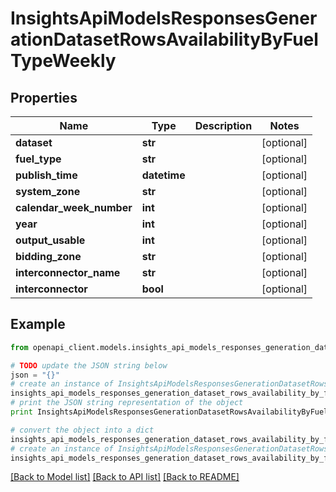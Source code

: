 # InsightsApiModelsResponsesGenerationDatasetRowsAvailabilityByFuelTypeWeekly


## Properties
Name | Type | Description | Notes
------------ | ------------- | ------------- | -------------
**dataset** | **str** |  | [optional] 
**fuel_type** | **str** |  | [optional] 
**publish_time** | **datetime** |  | [optional] 
**system_zone** | **str** |  | [optional] 
**calendar_week_number** | **int** |  | [optional] 
**year** | **int** |  | [optional] 
**output_usable** | **int** |  | [optional] 
**bidding_zone** | **str** |  | [optional] 
**interconnector_name** | **str** |  | [optional] 
**interconnector** | **bool** |  | [optional] 

## Example

```python
from openapi_client.models.insights_api_models_responses_generation_dataset_rows_availability_by_fuel_type_weekly import InsightsApiModelsResponsesGenerationDatasetRowsAvailabilityByFuelTypeWeekly

# TODO update the JSON string below
json = "{}"
# create an instance of InsightsApiModelsResponsesGenerationDatasetRowsAvailabilityByFuelTypeWeekly from a JSON string
insights_api_models_responses_generation_dataset_rows_availability_by_fuel_type_weekly_instance = InsightsApiModelsResponsesGenerationDatasetRowsAvailabilityByFuelTypeWeekly.from_json(json)
# print the JSON string representation of the object
print InsightsApiModelsResponsesGenerationDatasetRowsAvailabilityByFuelTypeWeekly.to_json()

# convert the object into a dict
insights_api_models_responses_generation_dataset_rows_availability_by_fuel_type_weekly_dict = insights_api_models_responses_generation_dataset_rows_availability_by_fuel_type_weekly_instance.to_dict()
# create an instance of InsightsApiModelsResponsesGenerationDatasetRowsAvailabilityByFuelTypeWeekly from a dict
insights_api_models_responses_generation_dataset_rows_availability_by_fuel_type_weekly_form_dict = insights_api_models_responses_generation_dataset_rows_availability_by_fuel_type_weekly.from_dict(insights_api_models_responses_generation_dataset_rows_availability_by_fuel_type_weekly_dict)
```
[[Back to Model list]](../README.md#documentation-for-models) [[Back to API list]](../README.md#documentation-for-api-endpoints) [[Back to README]](../README.md)


